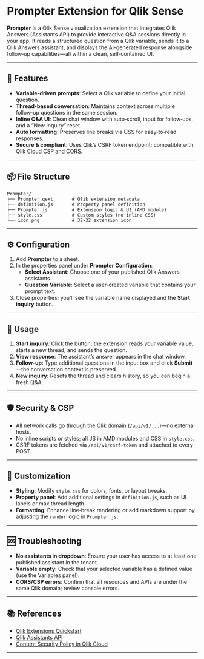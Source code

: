# Prompter Extension for Qlik Sense

**Prompter** is a Qlik Sense visualization extension that integrates Qlik Answers (Assistants API) to provide interactive Q&A sessions directly in your app. It reads a structured question from a Qlik variable, sends it to a Qlik Answers assistant, and displays the AI-generated response alongside follow‑up capabilities—all within a clean, self‑contained UI.

---

## 🔧 Features

- **Variable‑driven prompts**: Select a Qlik variable to define your initial question.
- **Thread-based conversation**: Maintains context across multiple follow‑up questions in the same session.
- **Inline Q&A UI**: Clean chat window with auto‑scroll, input for follow‑ups, and a “New inquiry” reset.
- **Auto formatting**: Preserves line breaks via CSS for easy‑to‑read responses.
- **Secure & compliant**: Uses Qlik’s CSRF token endpoint; compatible with Qlik Cloud CSP and CORS.

---

## 📦 File Structure

```
Prompter/
├── Prompter.qext       # Qlik extension metadata
├── definition.js       # Property panel definition
├── Prompter.js         # Extension logic & UI (AMD module)
├── style.css           # Custom styles (no inline CSS)
└── icon.png            # 32×32 extension icon
```

---

## ⚙️ Configuration

1. Add **Prompter** to a sheet.
2. In the properties panel under **Prompter Configuration**:
   - **Select Assistant**: Choose one of your published Qlik Answers assistants.
   - **Question Variable**: Select a user‐created variable that contains your prompt text.
3. Close properties; you’ll see the variable name displayed and the **Start inquiry** button.

---

## 🎨 Usage

1. **Start inquiry**: Click the button; the extension reads your variable value, starts a new thread, and sends the question.
2. **View response**: The assistant’s answer appears in the chat window.
3. **Follow‑up**: Type additional questions in the input box and click **Submit**—the conversation context is preserved.
4. **New inquiry**: Resets the thread and clears history, so you can begin a fresh Q&A.

---

## 🛡 Security & CSP

- All network calls go through the Qlik domain (`/api/v1/...`)—no external hosts.
- No inline scripts or styles; all JS in AMD modules and CSS in `style.css`.
- CSRF tokens are fetched via `/api/v1/csrf-token` and attached to every POST.

---

## 📝 Customization

- **Styling**: Modify `style.css` for colors, fonts, or layout tweaks.
- **Property panel**: Add additional settings in `definition.js`, such as UI labels or max thread length.
- **Formatting**: Enhance line‑break rendering or add markdown support by adjusting the `render` logic in `Prompter.js`.

---

## 🆘 Troubleshooting

- **No assistants in dropdown**: Ensure your user has access to at least one published assistant in the tenant.
- **Variable empty**: Check that your selected variable has a defined value (use the Variables panel).
- **CORS/CSP errors**: Confirm that all resources and APIs are under the same Qlik domain; review console errors.

---

## 📚 References

- [Qlik Extensions Quickstart](https://qlik.dev/extend/extend-quickstarts/first-extension/)
- [Qlik Assistants API](https://qlik.dev/apis/rest/assistants)
- [Content Security Policy in Qlik Cloud](https://qlik.dev/extend/security/content-security-policy)

---


